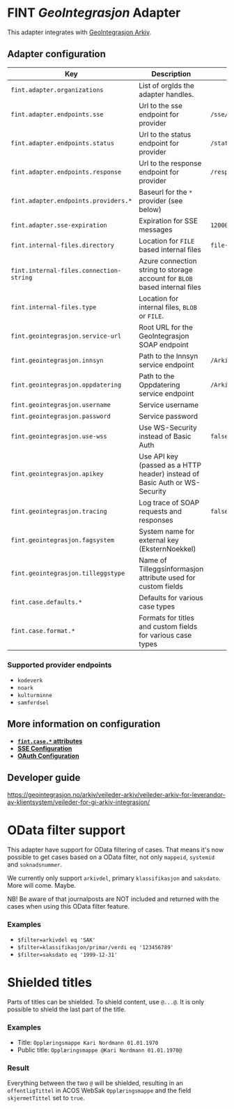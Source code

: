 # FINT _GeoIntegrasjon_ Adapter

This adapter integrates with [GeoIntegrasjon Arkiv](https://geointegrasjon.no/arkiv/).

## Adapter configuration

| Key                                     | Description                                                                | Default                                                |
|-----------------------------------------|----------------------------------------------------------------------------|--------------------------------------------------------|
| `fint.adapter.organizations`            | List of orgIds the adapter handles.                                        |                                                        |
| `fint.adapter.endpoints.sse`            | Url to the sse endpoint for provider                                       | `/sse/%s`                                              |
| `fint.adapter.endpoints.status`         | Url to the status endpoint for provider                                    | `/status`                                              |
| `fint.adapter.endpoints.response`       | Url to the response endpoint for provider                                  | `/response`                                            |
| `fint.adapter.endpoints.providers.*`    | Baseurl for the `*` provider (see below)                                   |                                                        |
| `fint.adapter.sse-expiration`           | Expiration for SSE messages                                                | `1200000`                                              |                                                        
| `fint.internal-files.directory`         | Location for `FILE` based internal files                                   | `file-cache`                                           |                                                        
| `fint.internal-files.connection-string` | Azure connection string to storage account for `BLOB` based internal files |                                                        |
| `fint.internal-files.type`              | Location for internal files, `BLOB` or `FILE`.                             |                                                        |
| `fint.geointegrasjon.service-url`       | Root URL for the GeoIntegrasjon SOAP endpoint                              |                                                        |
| `fint.geointegrasjon.innsyn`            | Path to the Innsyn service endpoint                                        | `/ArkivInnsynService.svc/ArkivInnsynService`           |
| `fint.geointegrasjon.oppdatering`       | Path to the Oppdatering service endpoint                                   | `/ArkivOppdateringService.svc/ArkivOppdateringService` |
| `fint.geointegrasjon.username`          | Service username                                                           |                                                        |
| `fint.geointegrasjon.password`          | Service password                                                           |                                                        |
| `fint.geointegrasjon.use-wss`           | Use WS-Security instead of Basic Auth                                      | `false`                                                |
| `fint.geointegrasjon.apikey`            | Use API key (passed as a HTTP header) instead of Basic Auth or WS-Security |                                                        |
| `fint.geointegrasjon.tracing`           | Log trace of SOAP requests and responses                                   | `false`                                                |
| `fint.geointegrasjon.fagsystem`         | System name for external key (EksternNoekkel)                              |                                                        |
| `fint.geointegrasjon.tilleggstype`      | Name of Tilleggsinformasjon attribute used for custom fields               |                                                        |
| `fint.case.defaults.*`                  | Defaults for various case types                                            |                                                        |
| `fint.case.format.*`                    | Formats for titles and custom fields for various case types                |                                                        |

### Supported provider endpoints

- `kodeverk`
- `noark`
- `kulturminne`
- `samferdsel`

## More information on configuration

- **[`fint.case.*` attributes](https://github.com/FINTLabs/fint-arkiv-case-defaults#fint-arkiv-case-defaults)**
- **[SSE Configuration](https://github.com/FINTLabs/fint-sse#sse-configuration)**
- **[OAuth Configuration](https://github.com/FINTLabs/fint-sse#oauth-configuration)** 

## Developer guide

https://geointegrasjon.no/arkiv/veileder-arkiv/veileder-arkiv-for-leverandor-av-klientsystem/veileder-for-gi-arkiv-integrasjon/

# OData filter support

This adapter have support for OData filtering of cases. That means it's now possible to
get cases based on a OData filter, not only `mappeid`, `systemid` and `soknadsnummer`.

We currently only support `arkivdel`, primary `klassifikasjon` and `saksdato`. More will come. Maybe.

NB! Be aware of that journalposts are NOT included and returned with the cases when using this OData filter feature.

### Examples
- `$filter=arkivdel eq 'SAK'`
- `$filter=klassifikasjon/primar/verdi eq '123456789'`
- `$filter=saksdato eq '1999-12-31'`

# Shielded titles

Parts of titles can be shielded. To shield content, use `@...@`. It is only possible to shield the last part of the title.

### Examples

* Title: `Opplæringsmappe Kari Nordmann 01.01.1970`
* Public title: `Opplæringsmappe @Kari Nordmann 01.01.1970@`

### Result

Everything between the two `@` will be shielded, resulting in an `offentligTittel` in ACOS WebSak `Opplæringsmappe` and
the field `skjermetTittel` set to `true`.